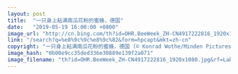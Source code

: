```yaml
---
layout: post
title:  "一只身上粘满南瓜花粉的蜜蜂，德国"
date:   "2019-05-19 16:00:00 +0800"
image_url: "http://cn.bing.com/th?id=OHR.BeeWeek_ZH-CN4917222816_1920x1080.jpg&rf=LaDigue_1920x1080.jpg&pid=hp"
link: "/search?q=%e8%9c%9c%e8%9c%82&form=hpcapt&mkt=zh-cn"
copyright: "一只身上粘满南瓜花粉的蜜蜂，德国 (© Konrad Wothe/Minden Pictures)"
image_hash: "0b00e9cc35ded336e30889e139f2a071"
image_filename: "th?id=OHR.BeeWeek_ZH-CN4917222816_1920x1080.jpg&rf=LaDigue_1920x1080.jpg&pid=hp"
---
```


